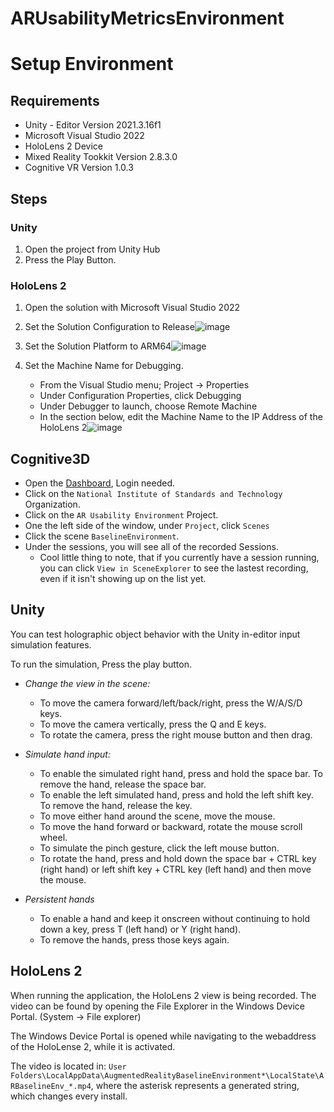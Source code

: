 # ARUsabilityMetricsEnvironment

# Setup Environment
## Requirements
* Unity - Editor Version 2021.3.16f1
* Microsoft Visual Studio 2022
* HoloLens 2 Device
* Mixed Reality Tookkit Version 2.8.3.0
* Cognitive VR Version 1.0.3

## Steps
### Unity
1. Open the project from Unity Hub
2. Press the Play Button. 
### HoloLens 2
1. Open the solution with Microsoft Visual Studio 2022
2. Set the Solution Configuration to Release![image](https://user-images.githubusercontent.com/16603171/221979716-ae424b36-ec43-4ce7-936d-12f259cef157.png)

3. Set the Solution Platform to ARM64![image](https://user-images.githubusercontent.com/16603171/221979802-5a78ad38-e30f-4658-92a8-73ec5439bbe3.png)

4. Set the Machine Name for Debugging.
    * From the Visual Studio menu; Project -> Properties
    * Under Configuration Properties, click Debugging
    * Under Debugger to launch, choose Remote Machine
    * In the section below, edit the Machine Name to the IP Address of the HoloLens 2![image](https://user-images.githubusercontent.com/16603171/221979919-80995d48-41ad-4c56-b003-269f6d2b0f06.png)

## Cognitive3D
* Open the [Dashboard](https://app.cognitive3d.com/organizations), Login needed.
* Click on the `National Institute of Standards and Technology` Organization.
* Click on the `AR Usability Environment` Project.
* One the left side of the window, under `Project`, click `Scenes`
* Click the scene `BaselineEnvironment`.
* Under the sessions, you will see all of the recorded Sessions.
    * Cool little thing to note, that if you currently have a session running, you can click `View in SceneExplorer` to see the lastest recording, even if it isn't showing up on the list yet.
## Unity

You can test holographic object behavior with the Unity in-editor input simulation features.

To run the simulation, Press the play button.

* *Change the view in the scene:*
    * To move the camera forward/left/back/right, press the W/A/S/D keys.
    * To move the camera vertically, press the Q and E keys.
    * To rotate the camera, press the right mouse button and then drag.

* *Simulate hand input:*
    * To enable the simulated right hand, press and hold the space bar. To remove the hand, release the space bar.
    * To enable the left simulated hand, press and hold the left shift key. To remove the hand, release the key.
    * To move either hand around the scene, move the mouse.
    * To move the hand forward or backward, rotate the mouse scroll wheel.
    * To simulate the pinch gesture, click the left mouse button.
    * To rotate the hand, press and hold down the space bar + CTRL key (right hand) or left shift key + CTRL key (left hand) and then move the mouse.

* *Persistent hands*
    * To enable a hand and keep it onscreen without continuing to hold down a key, press T (left hand) or Y (right hand). 
    * To remove the hands, press those keys again.

## HoloLens 2
When running the application, the HoloLens 2 view is being recorded. The video can be found by opening the File Explorer in the Windows Device Portal. (System -> File explorer) 

The Windows Device Portal is opened while navigating to the webaddress of the HoloLense 2, while it is activated. 

The video is located in: `User Folders\LocalAppData\AugmentedRealityBaselineEnvironment*\LocalState\ARBaselineEnv_*.mp4`, where the asterisk represents a generated string, which changes every install. 



